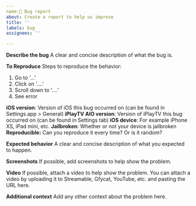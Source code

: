 ```yaml
---
name:🐞 Bug report
about: Create a report to help us improve
title: ''
labels: bug
assignees: ''

---
```


**Describe the bug**
A clear and concise description of what the bug is.

**To Reproduce**
Steps to reproduce the behavior:
1. Go to '...'
2. Click on '....'
3. Scroll down to '....'
4. See error

**iOS version**: Version of iOS this bug occurred on (can be found in Settings.app > General)
**iPlayTV AIO version**: Version of iPlayTV this bug occurred on (can be found in Settings tab)
**iOS device**: For example iPhone XS, iPad mini, etc.
**Jailbroken**: Whether or not your device is jailbroken
**Reproducible:** Can you reproduce it every time? Or is it random?

**Expected behavior**
A clear and concise description of what you expected to happen.

**Screenshots**
If possible, add screenshots to help show the problem.

**Video**
If possible, attach a video to help show the problem. You can attach a video by uploading it to Streamable, Gfycat, YouTube, etc. and pasting the URL here.

**Additional context**
Add any other context about the problem here.
